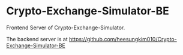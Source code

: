 # Crypto-Exchange-Simulator-BE
Frontend Server of Crypto-Exchange-Simulator.

The backend server is at https://github.com/heesungkim010/Crypto-Exchange-Simulator-BE
